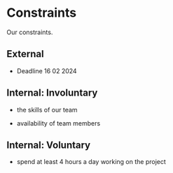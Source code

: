 # Constraints

Our constraints.

## External

- Deadline 16 02 2024

## Internal: Involuntary

- the skills of our team

- availability of team members

## Internal: Voluntary

- spend at least 4 hours a day working on the project
